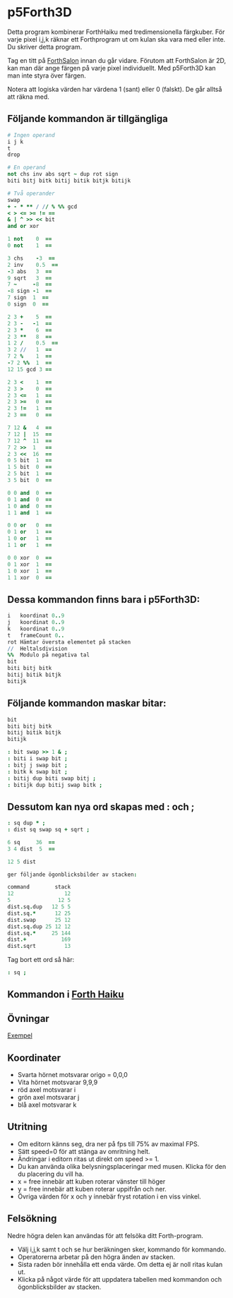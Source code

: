 # p5Forth3D

Detta program kombinerar ForthHaiku med tredimensionella färgkuber.
För varje pixel i,j,k räknar ett Forthprogram ut om kulan ska vara med eller inte. Du skriver detta program.

Tag en titt på [ForthSalon](http://forthsalon.appspot.com/haiku-editor) innan du går vidare. Förutom att ForthSalon är 2D, kan man där ange färgen på varje pixel individuellt. Med p5Forth3D kan man inte styra över färgen.

Notera att logiska värden har värdena 1 (sant) eller 0 (falskt). De går alltså att räkna med.

## Följande kommandon är tillgängliga

```coffeescript
# Ingen operand
i j k
t
drop

# En operand
not chs inv abs sqrt ~ dup rot sign
biti bitj bitk bitij bitik bitjk bitijk

# Två operander
swap
+ - * ** / // % %% gcd
< > <= >= != ==
& | ^ >> << bit
and or xor
```

```coffeescript
1 not    0  ==
0 not    1  ==

3 chs    -3  ==
2 inv    0.5  ==
-3 abs   3  ==
9 sqrt   3  ==
7 ~     -8  ==
-8 sign -1  ==
7 sign  1  ==
0 sign  0  ==

2 3 +    5  ==
2 3 -   -1  ==
2 3 *    6  ==
2 3 **   8  ==
1 2 /    0.5  ==
3 2 //   1  ==
7 2 %    1  ==
-7 2 %%  1  ==
12 15 gcd 3 ==

2 3 <    1  ==
2 3 >    0  ==
2 3 <=   1  ==
2 3 >=   0  ==
2 3 !=   1  ==
2 3 ==   0  ==

7 12 &   4  ==
7 12 |  15  ==
7 12 ^  11  ==
7 2 >>  1   ==
2 3 <<  16  ==
0 5 bit  1  ==
1 5 bit  0  ==
2 5 bit  1  ==
3 5 bit  0  ==

0 0 and  0  ==
0 1 and  0  ==
1 0 and  0  ==
1 1 and  1  ==

0 0 or   0  ==
0 1 or   1  ==
1 0 or   1  ==
1 1 or   1  ==

0 0 xor  0  ==
0 1 xor  1  ==
1 0 xor  1  ==
1 1 xor  0  ==
```

## Dessa kommandon finns bara i p5Forth3D:

```coffeescript
i   koordinat 0..9
j   koordinat 0..9
k   koordinat 0..9
t   frameCount 0..
rot Hämtar översta elementet på stacken
//  Heltalsdivision
%%  Modulo på negativa tal
bit
biti bitj bitk
bitij bitik bitjk
bitijk
```

## Följande kommandon maskar bitar:

```coffeescript
bit
biti bitj bitk
bitij bitik bitjk
bitijk
```
```coffeescript
: bit swap >> 1 & ;
: biti i swap bit ;
: bitj j swap bit ;
: bitk k swap bit ;
: bitij dup biti swap bitj ;
: bitijk dup bitij swap bitk ;
```

## Dessutom kan nya ord skapas med : och ;

```coffeescript
: sq dup * ;
: dist sq swap sq + sqrt ;

6 sq     36  ==
3 4 dist  5  ==

12 5 dist

ger följande ögonblicksbilder av stacken:

command        stack
12                12
5               12 5
dist.sq.dup   12 5 5
dist.sq.*      12 25
dist.swap      25 12
dist.sq.dup 25 12 12
dist.sq.*     25 144
dist.+           169
dist.sqrt         13
```
Tag bort ett ord så här:
```coffeescript
: sq ;
```

## Kommandon i [Forth Haiku](http://forthsalon.appspot.com/word-list)

## Övningar
[Exempel](https://christernilsson.github.io/p5Dojo/ForthHaiku3D.html)

## Koordinater

* Svarta hörnet motsvarar origo = 0,0,0
* Vita hörnet motsvarar 9,9,9
* röd axel motsvarar i
* grön axel motsvarar j
* blå axel motsvarar k

## Utritning

* Om editorn känns seg, dra ner på fps till 75% av maximal FPS.
* Sätt speed=0 för att stänga av omritning helt.
* Ändringar i editorn ritas ut direkt om speed >= 1.
* Du kan använda olika belysningsplaceringar med musen. Klicka för den du placering du vill ha.
* x = free innebär att kuben roterar vänster till höger
* y = free innebär att kuben roterar uppifrån och ner.
* Övriga värden för x och y innebär fryst rotation i en viss vinkel.

## Felsökning

Nedre högra delen kan användas för att felsöka ditt Forth-program.

* Välj i,j,k samt t och se hur beräkningen sker, kommando för kommando.
* Operatorerna arbetar på den högra änden av stacken.
* Sista raden bör innehålla ett enda värde. Om detta ej är noll ritas kulan ut.
* Klicka på något värde för att uppdatera tabellen med kommandon och ögonblicksbilder av stacken.